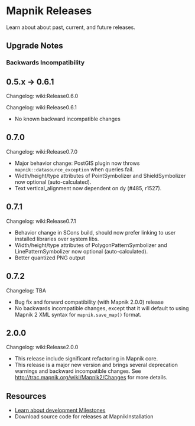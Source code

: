 <!-- Name: MapnikReleases -->
<!-- Version: 14 -->
<!-- Last-Modified: 2011/10/03 14:26:07 -->
<!-- Author: springmeyer -->
# Mapnik Releases

Learn about about past, current, and future releases.

## Upgrade Notes

### Backwards Incompatibility

## 0.5.x -> 0.6.1

Changelog: wiki:Release0.6.0

Changelog: wiki:Release0.6.1
 
 * No known backward incompatible changes

## 0.7.0

Changelog: wiki:Release0.7.0

 * Major behavior change: PostGIS plugin now throws `mapnik::datasource_exception` when queries fail.
 * Width/height/type attributes of PointSymbolizer and ShieldSymbolizer now optional (auto-calculated).
 * Text vertical_alignment now dependent on dy (#485, r1527).

## 0.7.1

Changelog: wiki:Release0.7.1

 * Behavior change in SCons build, should now prefer linking to user installed libraries over system libs.
 * Width/height/type attributes of PolygonPatternSymbolizer and LinePatternSymbolizer now optional (auto-calculated).
 * Better quantized PNG output

## 0.7.2

Changelog: TBA

 * Bug fix and forward compatibility (with Mapnik 2.0.0) release
 * No backwards incompatible changes, except that it will default to using Mapnik 2 XML syntax for `mapnik.save_map()` format.

## 2.0.0

Changelog: wiki:Release2.0.0

 * This release include significant refactoring in Mapnik core.
 * This release is a major new version and brings several deprecation warnings and backward incompatible changes. See http://trac.mapnik.org/wiki/Mapnik2/Changes for more details. 


## Resources
 * [Learn about development Milestones](http://trac.mapnik.org/roadmap?show=all)
 * Download source code for releases at MapnikInstallation
